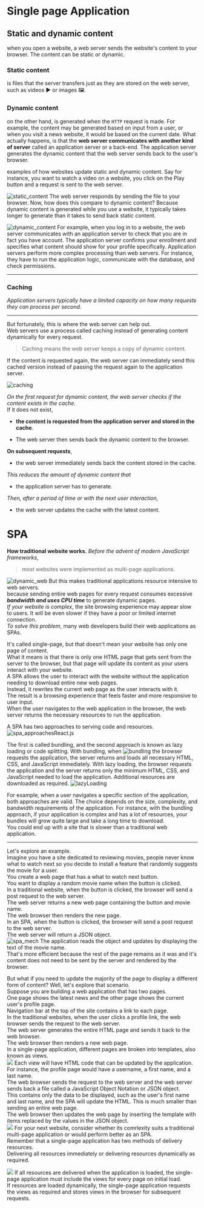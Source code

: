 # Single page Application

## Static and dynamic content

when you open a website,
a web server sends the website's content to your browser.
The content can be static or dynamic.

### Static content

is files that the server transfers just
as they are stored on the web server,
such as videos ▶️ or images 🖼️.

### Dynamic content

on the other hand, is generated when the `HTTP` request is made.
For example, the content may be generated based on input from a user, or when you visit a news website, it would be based on the current date. What actually happens, is that the
**web server communicates with another kind of server**
called an application server or a back-end. The application server generates the dynamic content that the web server sends back to the user's browser.

examples of how websites update static and dynamic content. Say for instance, you want to watch a video on a website, you click on the Play button and a request is sent to the web server.

![static_content](../Pics/static_content.gif "static_content")
The web server responds by sending the file to your browser. Now, how does this compare to dynamic content? Because dynamic content is generated while you use a website, it typically takes longer to generate than it takes to send back static content.

![dynamic_content](../Pics/dynamic_content.gif "dynamic_content")
For example, when you log in to a website, the web server communicates with an application server to check that you are in fact you have account. The application server confirms your enrollment and specifies what content should show for your profile specifically. Application servers perform more complex processing than web servers. For instance, they have to run the application logic, communicate with the database, and check permissions.

---

### Caching

_Application servers typically have
a limited capacity on
how many requests they can process per second._

---

But fortunately, this is
where the web server can help out.  
Web servers use a process called caching
instead of generating content
dynamically for every request.

> Caching means the web server
> keeps a copy of dynamic content.

If the content is requested again,
the web server can immediately send
this cached version instead of passing
the request again to the application server.

![caching](../Pics/caching.gif "caching")

_On the first request for dynamic content,
the web server checks if the content exists in the cache._  
If it does not exist,

- **the content is requested from
  the application server and stored in the cache**.

- The web server then sends back
  the dynamic content to the browser.

**On subsequent requests**,

- the web server
  immediately sends back the content stored in the cache.

_This reduces the amount of
dynamic content that_

- the application server has to generate.

_Then, after a period of time
or with the next user interaction,_

- the web server updates the cache with the latest content.

# SPA

**How traditional website works.**
_Before the advent of modern JavaScript frameworks_,

> most websites were implemented
> as multi-page applications.

![dynamic_web](../Pics/Pi "dynamic_web")
But this makes traditional
applications resource intensive to web
servers.  
because sending entire web pages
for every request consumes
excessive **_bandwidth and uses
CPU time_** to generate dynamic pages.  
_If your website is complex_,
the site browsing experience may appear slow to users.
It will be even slower if they have
a poor or limited internet connection.  
_To solve this problem_,
many web developers build their web applications as SPAs.

It's called single-page, but that doesn't
mean your website has only one page of content.  
What it means is that there is
only one HTML page
that gets sent from the server to the browser,
but that page will update its content
as your users interact with your website.  
A SPA allows the user to interact with
the website without the application
needing to download entire new web pages.  
Instead, it rewrites
the current web page as the user interacts with it.  
The result is a browsing experience that feels
faster and more responsive to user input.  
When the user navigates to
the web application in the browser,
the web server returns
the necessary resources to run the application.

A SPA has two approaches to serving code and resources.
![spa_approaches](../Pics/spaApproaches.png "spa_approaches")React.js

The first is called bundling,
and the second approach is known as
lazy loading or code splitting.
With bundling, when
![bundling](../Pics/bundling.gif "bundling")
the browser requests the application,
the server returns and loads all necessary HTML,
CSS, and JavaScript immediately.
With lazy loading,
the browser requests
the application and the server returns
only the minimum HTML,
CSS, and JavaScript needed to load the application.
Additional resources are downloaded as required.
![lazyLoading](../Pics/lazy_loading.gif "lazyLoading")

For example, when a user
navigates a specific section of the application,
both approaches are valid.
The choice depends on the size,
complexity, and bandwidth
requirements of the application.
For instance, with the bundling approach,
if your application is complex
and has a lot of resources,
your bundles will grow quite
large and take a long time to download.  
You could end up with a site that is
slower than a traditional web application.  
___
Let's explore an example.  
Imagine you have a site dedicated to reviewing movies,
people never know what to watch next so you decide to
install a feature that randomly
suggests the movie for a user.  
You create a web page that
has a what to watch next button.  
You want to display a random movie name
when the button is clicked.  
In a traditional website,
when the button is clicked,
the browser will send a post request to the web server.  
The web server returns
a new web page containing the button and movie name.  
The web browser then renders the new page.  
In an SPA, when the button is clicked,
the browser will send a post request to the web server.  
The web server will return a JSON object.  
![spa_mech](../Pics/spa_mech.gif "spa_mech")
The application reads the object and
updates by displaying the text of the movie name.  
That's more efficient because the rest of
the page remains as it was and it's
content does not need to be sent
by the server and rendered by the browser.

But what if you need to update the majority of
the page to display a different form of content?
Well, let's explore that scenario.  
Suppose you are building a web application
that has two pages.  
One page shows the latest news and
the other page shows the current user's profile page.  
Navigation bar at the top of
the site contains a link to each page.  
In the traditional websites,
when the user clicks a profile link,
the web browser sends the request to the web server.  
The web server generates
the entire HTML page
and sends it back to the web browser.  
The web browser then renders a new web page.  
In a single-page application,
different pages are broken into templates,
also known as views.  
![](../Pics/single_page_application.gif)
Each view will have HTML code
that can be updated by the application.  
For instance, the profile page would have a username,
a first name, and a last name.  
The web browser sends the request to
the web server and the web server sends back
a file called a JavaScript Object
Notation or JSON object.  
This contains only the data to be displayed,
such as the user's first name and last name,
and the SPA will update the HTML.
This is much smaller than sending an entire web page.  
The web browser then updates the web page by inserting
the template with items
replaced by the values in the JSON object.  
![](../Pics/single_page_application.gif)
For your next website,
consider whether its comrlexity suits
a traditional multi-page application
or would perform better as an SPA.  
Remember that a single-page application
has two methods of delivery resources.  
Delivering all resources immediately or
delivering resources dynamically as required.

![](../Pics/loading.gif)
If all resources are
delivered when the application is loaded,
the single-page application must
include the views for every page on initial load.  
If resources are loaded dynamically,
the single-page application requests the views as
required and stores views
in the browser for subsequent requests.
